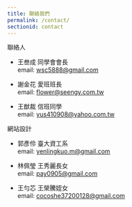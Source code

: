 ```yaml
---
title: 聯絡我們
permalink: /contact/
sectionid: contact
---
```


聯絡人

- 王叁成 同學會會長<br/>
  email: wsc5888@gmail.com

- 謝金花 愛班班長<br/>
  email: flower@seengy.com.tw

- 王猷裁 信班同學<br/>
  email: yus410908@yahoo.com.tw

網站設計

- 郭彥伶 臺大資工系<br/>
  email: yenlingkuo.m@gmail.com

- 林佩瑩 王秀麗長女<br/>
  email: pay0905@gmail.com

- 王勻芯 王榮騰姪女<br/>
  email: cocoshe37200128@gmail.com
